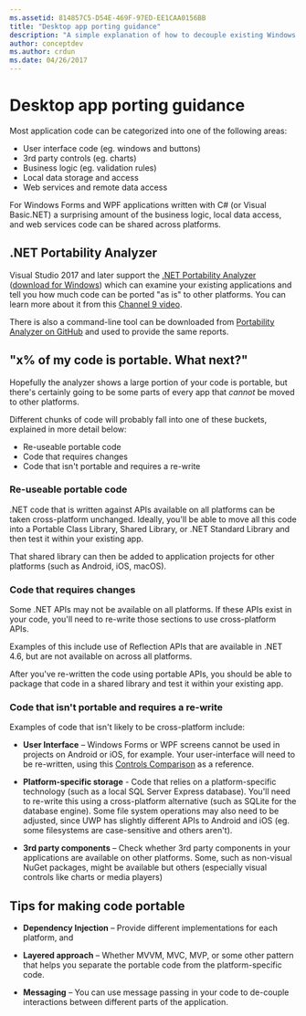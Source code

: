 ```yaml
---
ms.assetid: 814857C5-D54E-469F-97ED-EE1CAA0156BB
title: "Desktop app porting guidance"
description: "A simple explanation of how to decouple existing Windows Forms or WPF apps to create cross-platform apps to run on macOS, iOS, Android, as well as UWP/Windows 10."
author: conceptdev
ms.author: crdun
ms.date: 04/26/2017
---
```


# Desktop app porting guidance

Most application code can be categorized into one of the following areas:

- User interface code (eg. windows and buttons)
- 3rd party controls (eg. charts)
- Business logic (eg. validation rules)
- Local data storage and access
- Web services and remote data access

For Windows Forms and WPF applications written with C# (or Visual Basic.NET)
a surprising amount of the business logic, local data access, and web services
code can be shared across platforms.

## .NET Portability Analyzer

Visual Studio 2017 and later support the [.NET Portability Analyzer](https://docs.microsoft.com/dotnet/articles/standard/portability-analyzer) ([download for Windows](https://marketplace.visualstudio.com/items?itemName=ConnieYau.NETPortabilityAnalyzer)) which can examine your existing applications and tell you how much code can be ported "as is" to other platforms. You can learn more about it from this [Channel 9 video](https://channel9.msdn.com/Blogs/Seth-Juarez/A-Brief-Look-at-the-NET-Portability-Analyzer).

There is also a command-line tool can be downloaded from [Portability Analyzer on GitHub](https://github.com/Microsoft/dotnet-apiport) and used to provide the same reports.

## "x% of my code is portable. What next?"

Hopefully the analyzer shows a large portion of your code is portable, but there's certainly going to be some parts of every app that _cannot_ be moved to other platforms.

Different chunks of code will probably fall into one of these buckets, explained in more detail below:

- Re-useable portable code
- Code that requires changes
- Code that isn't portable and requires a re-write

### Re-useable portable code

.NET code that is written against APIs available on all platforms can be
taken cross-platform unchanged. Ideally, you'll be able to move all
this code into a Portable Class Library, Shared Library, or .NET Standard
Library and then test it within your existing app.

That shared library can then be added to application projects for
other platforms (such as Android, iOS, macOS).

### Code that requires changes

Some .NET APIs may not be available on all platforms. If these APIs exist in your code,
you'll need to re-write those sections to use cross-platform APIs.

Examples of this include use of Reflection APIs that are available in
.NET 4.6, but are not available on across all platforms.

After you've re-written the code using portable APIs, you should be able
to package that code in a shared library and test it within your existing app.

### Code that isn't portable and requires a re-write

Examples of code that isn't likely to be cross-platform include:

- **User Interface** – Windows Forms or WPF screens cannot be used in
projects on Android or iOS, for example. Your user-interface will need to be
re-written, using this [Controls Comparison](~/cross-platform/desktop/controls/index.md) as a reference.

- **Platform-specific storage** - Code that relies on a platform-specific
technology (such as a local SQL Server Express database). You'll need to
re-write this using a cross-platform alternative (such as SQLite for the database engine).
Some file system operations may also need to be adjusted, since UWP
has slightly different APIs to Android and iOS (eg. some filesystems are case-sensitive and others aren't).

- **3rd party components** – Check whether 3rd party components in your
applications are available on other platforms. Some, such as non-visual
NuGet packages, might be available but others (especially visual controls like charts
or media players)

## Tips for making code portable

- **Dependency Injection** – Provide different implementations for
each platform, and

- **Layered approach** – Whether MVVM, MVC, MVP, or some other pattern that helps
you separate the portable code from the platform-specific code.

- **Messaging** – You can use message passing in your code to de-couple interactions
between different parts of the application.
